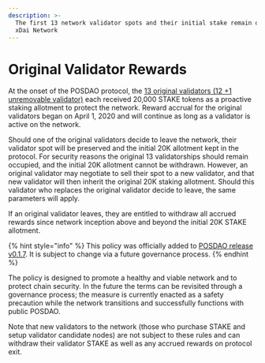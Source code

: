 ```yaml
---
description: >-
  The first 13 network validator spots and their initial stake remain on the
  xDai Network
---
```


# Original Validator Rewards

At the onset of the POSDAO protocol, the [13 original validators \(12 +1 unremovable validator\)](../../about-xdai/news-and-information/current-xdai-validators.md) each received 20,000 STAKE tokens as a proactive staking allotment to protect the network. Reward accrual for the original validators began on April 1, 2020 and will continue as long as a validator is active on the network.

Should one of the original validators decide to leave the network, their validator spot will be preserved and the initial 20K allotment kept in the protocol. For security reasons the original 13 validatorships should remain occupied, and the initial 20K allotment cannot be withdrawn. However, an original validator may negotiate to sell their spot to a new validator, and that new validator will then inherit the original 20K staking allotment. Should this validator who replaces the original validator decide to leave, the same parameters will apply.

If an original validator leaves, they are entitled to withdraw all accrued rewards since network inception above and beyond the initial 20K STAKE allotment.

{% hint style="info" %}
This policy was officially added to  [POSDAO release v0.1.7](https://github.com/poanetwork/posdao-contracts/releases/tag/v0.1.7). It is subject to change via a future governance process.
{% endhint %}

The policy is designed to promote a healthy and viable network and to protect chain security. In the future the terms can be revisited through a governance process; the measure is currently enacted as a safety precaution while the network transitions and successfully functions with public POSDAO.

Note that new validators to the network \(those who purchase STAKE and setup validator candidate nodes\) are not subject to these rules and can withdraw their validator STAKE as well as any accrued rewards on protocol exit.


